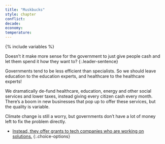 ```yaml
---
title: "Muskbucks"
style: chapter
conflict: 
decade: 
economy: 
temperature: 
---
```


{% include variables %}


Doesn’t it make more sense for the government to just give people cash and let them spend it how they want to? 
{:.leader-sentence}

Governments tend to be less efficient than specialists. So we should leave education to the education experts, and healthcare to the healthcare experts!

We dramatically de-fund healthcare, education, energy and other social services and lower taxes, instead giving every citizen cash every month. There’s a boom in new businesses that pop up to offer these services, but the quality is variable.

Climate change is still a worry, but governments don’t have a lot of money left to fix the problem directly. 

- [Instead, they offer grants to tech companies who are working on solutions.](chapter_green-is-the-new-gold.html)
{:.choice-options}
